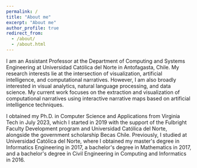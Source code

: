 ```yaml
---
permalink: /
title: "About me"
excerpt: "About me"
author_profile: true
redirect_from: 
  - /about/
  - /about.html
---
```


I am an Assistant Professor at the Department of Computing and Systems Engineering at Universidad Católica del Norte in Antofagasta, Chile. My research interests lie at the intersection of visualization, artificial intelligence, and computational narratives. However, I am also broadly interested in visual analytics, natural language processing, and data science. My current work focuses on the extraction and visualization of computational narratives using interactive narrative maps based on artificial intelligence techniques.

I obtained my Ph.D. in Computer Science and Applications from Virginia Tech in July 2023, which I started in 2019 with the support of the Fulbright Faculty Development program and Universidad Católica del Norte, alongside the government scholarship Becas Chile. Previously, I studied at Universidad Católica del Norte, where I obtained my master's degree in Informatics Engineering in 2017, a bachelor's degree in Mathematics in 2017, and a bachelor's degree in Civil Engineering in Computing and Informatics in 2016.
